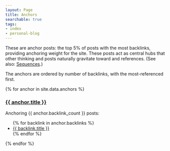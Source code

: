 ```yaml
---
layout: Page
title: Anchors
searchable: true
tags:
- index
- personal-blog
---
```


These are anchor posts: the top 5% of posts with the most backlinks, providing anchoring weight for the site. These posts act as central hubs that other thinking and posts naturally gravitate toward and references. (See also: [Sequences](/sequences).)

The anchors are ordered by number of backlinks, with the most-referenced first.

{% for anchor in site.data.anchors %}
<h3><a href="{{ anchor.url }}">{{ anchor.title }}</a></h3>

Anchoring {{ anchor.backlink_count }} posts:
<ul>
{% for backlink in anchor.backlinks %}
  <li><a href="{{ backlink.url }}">{{ backlink.title }}</a></li>
{% endfor %}
</ul>

{% endfor %}
